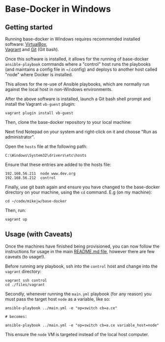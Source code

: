 

Base-Docker in Windows
===

Getting started
---

Running base-docker in Windows requires recommended installed software: [VirtualBox](https://www.virtualbox.org/),  
[Vagrant](https://www.vagrantup.com/) and [Git](https://git-scm.com/download/win) (Git bash).

Once this software is installed, it allows for the running of base-docker `ansible-playbook` commands where a "control"
host runs the playbooks (and maintains a config file in ~/.config) and deploys to another host called "node" where
Docker is installed.

This allows for the re-use of Ansible playbooks, which are normally run against the local host in non-Windows 
environments.

After the above software is installed, launch a Git bash shell prompt and install
the Vagrant `vb-guest` plugin:

<pre><code class="language-bash">vagrant plugin install vb-guest
</code></pre>

Then, clone the base-docker repository to your local machine:

Next find Notepad on your system and right-click on it and choose "Run as administrator".

Open the `hosts` file at the following path:

<pre><code class="language-bash">C:\Windows\System32\drivers\etc\hosts
</code></pre>

Ensure that these entries are added to the hosts file:

<pre><code class="language-vim">192.168.56.211	node www.dev.org
192.168.56.212	control
</code></pre>

Finally, use git bash again and ensure you have changed to the base-docker directory
on your machine, using the `cd` command. E.g (on my machine):

<pre><code class="language-bash">cd ~/code/mikejw/base-docker
</code></pre>

Then, run:

<pre><code class="language-bash">vagrant up
</code></pre>

Usage (with Caveats)
---

Once the machines have finished being provisioned, you can now follow the instructions for usage in the main
[README.md file](../README.md), however there are few caveats (to usage!).

Before running any playbook, ssh into the `control` host
and change into the `vagrant` directory:

<pre><code class="language-bash">vagrant ssh control
cd ./files/vagrant
</code></pre>



Secondly, whenever running the `main.yml` playbook (for any reason) you must pass the target host `node` as a variable, 
like so:

<pre><code class="language-bash">ansible-playbook ../main.yml -e "op=switch cb=a.ce"

# becomes:

ansible-playbook ../main.yml -e "op=switch cb=a.ce variable_host=node"
</code></pre>

This ensure the `node` VM is targeted instead of the local host computer.
    



